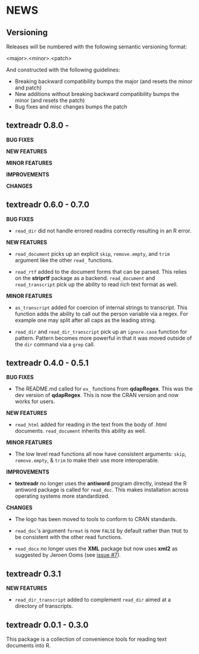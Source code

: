 NEWS
====

Versioning
----------

Releases will be numbered with the following semantic versioning format:

&lt;major&gt;.&lt;minor&gt;.&lt;patch&gt;

And constructed with the following guidelines:

* Breaking backward compatibility bumps the major (and resets the minor
  and patch)
* New additions without breaking backward compatibility bumps the minor
  (and resets the patch)
* Bug fixes and misc changes bumps the patch



textreadr 0.8.0 -
----------------------------------------------------------------

**BUG FIXES**

**NEW FEATURES**

**MINOR FEATURES**

**IMPROVEMENTS**

**CHANGES**



textreadr 0.6.0 - 0.7.0
----------------------------------------------------------------

**BUG FIXES**

* `read_dir` did not handle errored readins correctly resulting in an R error.

**NEW FEATURES**

* `read_document` picks up an explicit `skip`, `remove.empty`, and `trim`
  argument like the other `read_` functions.

* `read_rtf` added to the document forms that can be parsed.  This relies on the
  **striprtf** package as a backend.  `read_document` and `read_transcript` pick
  up the ability to read rich text format as well.

**MINOR FEATURES**

* `as_transcript` added for coercion of internal strings to transcript.  This
  function adds the ability to call out the person variable via a regex.  For
  example one may split after all caps as the leading string.

* `read_dir` and `read_dir_transcript` pick up an `ignore.case` function for pattern.
  Pattern becomes more powerful in that it was moved outside of the `dir` command
  via a `grep` call.



textreadr 0.4.0 - 0.5.1
----------------------------------------------------------------

**BUG FIXES**

* The README.md called for `ex_` functions from **qdapRegex**.  This was the dev
  version of **qdapRegex**.  This is now the CRAN version and now works for users.

**NEW FEATURES**

* `read_html` added for reading in the text from the body of .html documents.
  `read_document` inherits this ability as well.

**MINOR FEATURES**

* The low level read functions all now have consistent arguments: `skip`,
  `remove.empty`, & `trim` to make their use more interoperable.

**IMPROVEMENTS**

* **textreadr** no longer uses the **antiword** program directly, instead the
  R antiword package is called for `read_doc`.  This makes installation across
  operating systems more standardized.

**CHANGES**

* The logo has been moved to tools to conform to CRAN standards.

* `read_doc`'s argument `format` is now `FALSE` by default rather than `TRUE` to
  be consistent with the other read functions.

* `read_docx` no longer uses the **XML** package but now uses **xml2** as
  suggested by Jeroen Ooms (see <a href="https://github.com/trinker/textreadr/issues/7">issue #7</a>).



textreadr 0.3.1
----------------------------------------------------------------

**NEW FEATURES**

* `read_dir_transcript` added to complement `read_dir` aimed at a directory of
  transcripts.



textreadr 0.0.1 - 0.3.0
----------------------------------------------------------------

This package is a  collection of convenience tools for reading text documents
into R.